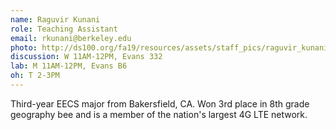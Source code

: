 ```yaml
---
name: Raguvir Kunani
role: Teaching Assistant
email: rkunani@berkeley.edu
photo: http://ds100.org/fa19/resources/assets/staff_pics/raguvir_kunani.png
discussion: W 11AM-12PM, Evans 332
lab: M 11AM-12PM, Evans B6
oh: T 2-3PM
---
```


Third-year EECS major from Bakersfield, CA. Won 3rd place in 8th grade geography bee and is a member of the nation's largest 4G LTE network.